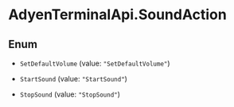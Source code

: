 # AdyenTerminalApi.SoundAction

## Enum


* `SetDefaultVolume` (value: `"SetDefaultVolume"`)

* `StartSound` (value: `"StartSound"`)

* `StopSound` (value: `"StopSound"`)


